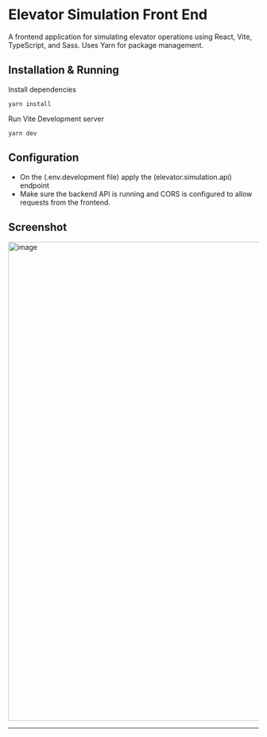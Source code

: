 # Elevator Simulation Front End

A frontend application for simulating elevator operations using React, Vite, TypeScript, and Sass. Uses Yarn for package management.

## Installation & Running

Install dependencies

```
yarn install
```

Run Vite Development server

```
yarn dev
```

## Configuration

<ul>
  <li>On the (.env.development file) apply the (elevator.simulation.api) endpoint </li>
  <li>Make sure the backend API is running and CORS is configured to allow requests from the frontend.</li>
</ul>

## Screenshot

<img width="1881" height="963" alt="image" src="https://github.com/user-attachments/assets/bd604078-6622-486d-8a04-a12d7f98b8e7" />


---
